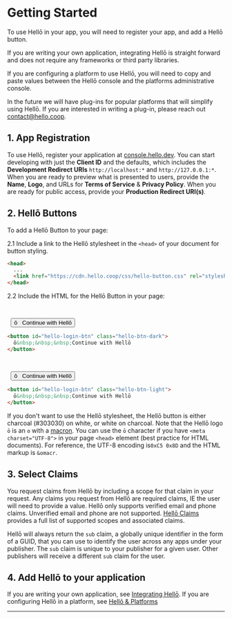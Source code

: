 # Getting Started

To use Hellō in your app, you will need to register your app, and add a Hellō button. 

If you are writing your own application, integrating Hellō is straight forward and does not require any frameworks or third party libraries.

If you are configuring a platform to use Hellō, you will need to copy and paste values between the Hellō console and the platforms administrative console.

In the future we will have plug-ins for popular platforms that will simplify using Hellō. If you are interested in writing a plug-in, please reach out [contact@hello.coop](mailto:contact@hello.coop?subject=Hellō+Plug-in+Inquiry).

## 1. App Registration

To use Hellō, register your application at [console.hello.dev](https://console.hello.dev/). You can start developing with just the **Client ID** and the defaults, which includes the **Development Redirect URIs** `http://localhost:*` and `http://127.0.0.1:*`. When you are ready to preview what is presented to users, provide the **Name**, **Logo**, and URLs for **Terms of Service** & **Privacy Policy**.  When you are ready for public access, provide your **Production Redirect URI(s)**.

## 2. Hellō Buttons

To add a Hellō Button to your page:

2.1 Include a link to the Hellō stylesheet in the `<head>` of your document for button styling.

```html
<head>
  ...
  <link href="https://cdn.hello.coop/css/hello-button.css" rel="stylesheet">
</head>
```

2.2 Include the HTML for the Hellō Button in your page:


<CodeGroup>
<CodeGroupItem title="Dark Button" active>

<div style="padding: 1rem 0.5rem; padding-top: 0.9rem; margin-top: 1.8rem; margin-bottom: -1rem;">
  <button class="hello-btn-dark">ō&nbsp;&nbsp;&nbsp;Continue with Hellō</button>
</div>

```html
<button id="hello-login-btn" class="hello-btn-dark">
  ō&nbsp;&nbsp;&nbsp;Continue with Hellō 
</button>
```

</CodeGroupItem>
<CodeGroupItem title="White Button">

<div style="padding: 1rem 0.5rem; padding-top: 0.9rem; margin-top: 1.8rem; margin-bottom: -1rem;">
  <button class="hello-btn-light">ō&nbsp;&nbsp;&nbsp;Continue with Hellō</button>
</div>
  
```html
<button id="hello-login-btn" class="hello-btn-light">
  ō&nbsp;&nbsp;&nbsp;Continue with Hellō 
</button>
```
</CodeGroupItem>
</CodeGroup>

If you don't want to use the Hellō stylesheet, the Hellō button is either charcoal (#303030) on white, or white on charcoal. Note that the Hellō logo `ō` is an `o` with a [macron](https://en.wikipedia.org/wiki/Macron_(diacritic)). You can use the `ō` character if you have `<meta charset="UTF-8">` in your page `<head>` element (best practice for HTML documents). For reference, the UTF-8 encoding is`0xC5 0x8D` and the HTML markup is `&omacr`.

## 3. Select Claims

You request claims from Hellō by including a scope for that claim in your request. Any claims you request from Hellō are required claims, IE the user will need to provide a value. Hellō only supports verified email and phone claims. Unverified email and phone are not supported. [Hellō Claims](/documentation/hello-claims.html) provides a full list of supported scopes and associated claims. 

Hellō will always return the `sub` claim, a globally unique identifier in the form of a GUID, that you can use to identify the user across any apps under your publisher. The `sub` claim is unique to your publisher for a given user. Other publishers will receive a different `sub` claim for the user.

## 4. Add Hellō to your application

If you are writing your own application, see [Integrating Hellō](/documentation/Integrating-hello.html). If you are configuring Hellō in a platform, see [Hellō & Platforms](/documentation/hello-platforms.html)

---
